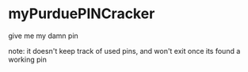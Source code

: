 # myPurduePINCracker
give me my damn pin

note: it doesn't keep track of used pins, and won't exit once its found a working pin

